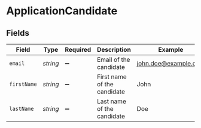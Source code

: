 # ApplicationCandidate


## Fields

| Field                       | Type                        | Required                    | Description                 | Example                     |
| --------------------------- | --------------------------- | --------------------------- | --------------------------- | --------------------------- |
| `email`                     | *string*                    | :heavy_minus_sign:          | Email of the candidate      | john.doe@example.com        |
| `firstName`                 | *string*                    | :heavy_minus_sign:          | First name of the candidate | John                        |
| `lastName`                  | *string*                    | :heavy_minus_sign:          | Last name of the candidate  | Doe                         |